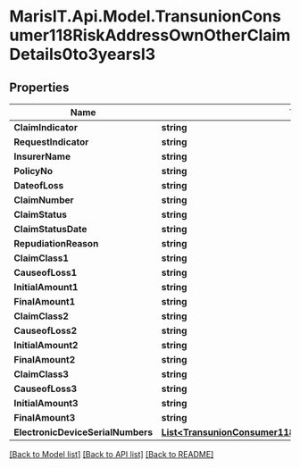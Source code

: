 
# MarisIT.Api.Model.TransunionConsumer118RiskAddressOwnOtherClaimDetails0to3yearsI3

## Properties

Name | Type | Description | Notes
------------ | ------------- | ------------- | -------------
**ClaimIndicator** | **string** |  | [optional] 
**RequestIndicator** | **string** |  | [optional] 
**InsurerName** | **string** |  | [optional] 
**PolicyNo** | **string** |  | [optional] 
**DateofLoss** | **string** |  | [optional] 
**ClaimNumber** | **string** |  | [optional] 
**ClaimStatus** | **string** |  | [optional] 
**ClaimStatusDate** | **string** |  | [optional] 
**RepudiationReason** | **string** |  | [optional] 
**ClaimClass1** | **string** |  | [optional] 
**CauseofLoss1** | **string** |  | [optional] 
**InitialAmount1** | **string** |  | [optional] 
**FinalAmount1** | **string** |  | [optional] 
**ClaimClass2** | **string** |  | [optional] 
**CauseofLoss2** | **string** |  | [optional] 
**InitialAmount2** | **string** |  | [optional] 
**FinalAmount2** | **string** |  | [optional] 
**ClaimClass3** | **string** |  | [optional] 
**CauseofLoss3** | **string** |  | [optional] 
**InitialAmount3** | **string** |  | [optional] 
**FinalAmount3** | **string** |  | [optional] 
**ElectronicDeviceSerialNumbers** | [**List&lt;TransunionConsumer118ElectronicDeviceSerialNumbers&gt;**](TransunionConsumer118ElectronicDeviceSerialNumbers.md) |  | [optional] 

[[Back to Model list]](../README.md#documentation-for-models)
[[Back to API list]](../README.md#documentation-for-api-endpoints)
[[Back to README]](../README.md)

